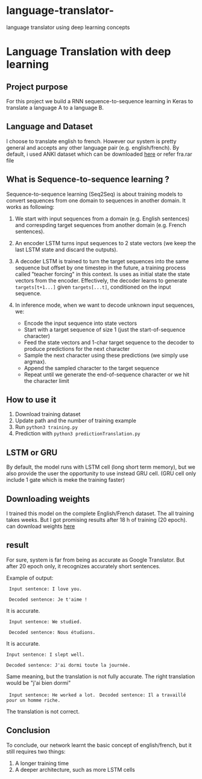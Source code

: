 # language-translator-
language translator using deep  learning concepts
# Language Translation with deep learning 

## Project purpose

For this project we build a RNN sequence-to-sequence learning in Keras to translate a language A to a language B.

## Language and Dataset

 I choose to translate english to french. However our system is pretty general and accepts any other language pair (e.g. english/french). By default, i used ANKI dataset which can be  downloaded [here](http://www.manythings.org/anki/) or refer fra.rar file

## What is Sequence-to-sequence learning ?

Sequence-to-sequence learning (Seq2Seq) is about training models to convert sequences from one domain to sequences in another domain. It works as following:

1. We start with input sequences from a domain (e.g. English sentences) and correspding target sequences from another domain
    (e.g. French sentences).
2. An encoder LSTM turns input sequences to 2 state vectors (we keep the last LSTM state and discard the outputs).

3. A decoder LSTM is trained to turn the target sequences into the same sequence but offset by one timestep in the future,     a training process called "teacher forcing" in this context.  Is uses as initial state the state vectors from the encoder.     Effectively, the decoder learns to generate `targets[t+1...]` given `targets[...t]`, conditioned on the input sequence.
	
4. In inference mode, when we want to decode unknown input sequences, we:
    * Encode the input sequence into state vectors
    * Start with a target sequence of size 1 (just the start-of-sequence character)
    *	Feed the state vectors and 1-char target sequence to the decoder to produce predictions for the next character
    * Sample the next character using these predictions (we simply use argmax).
    * Append the sampled character to the target sequence
    * Repeat until we generate the end-of-sequence character or we hit the character limit

## How to use it

1. Download  training dataset
2. Update path and the number of training example
3. Run ```python3 training.py ```	
4. Prediction with ```python3 predictionTranslation.py```
	
## LSTM or GRU

By default, the model runs with LSTM cell (long short term memory), but we also provide the user the opportunity to use instead GRU cell. (GRU cell only include 1 gate which is meke the training faster)

## Downloading weights

I trained this model on the complete English/French dataset. The all training takes weeks. But I got promising results after 18 h of training (20 epoch).  can download  weights [here](https://drive.google.com/open?id=12s5KVDXex1Icy5FeFMLtQ2ADuWupzG_u)

##  result 

For sure,  system is far from being as accurate as Google Translator. But after 20 epoch only, it recognizes accurately short sentences.

Example of output:

``` Input sentence: I love you.``` 

``` Decoded sentence: Je t'aime !``` 

It is accurate.

``` Input sentence: We studied.``` 

``` Decoded sentence: Nous étudions.``` 

It is accurate.

``` Input sentence: I slept well. ```

``` Decoded sentence: J'ai dormi toute la journée. ```

Same meaning, but the translation is not fully accurate. The right translation would be "j'ai bien dormi"

``` Input sentence: He worked a lot.``` 
``` Decoded sentence: Il a travaillé pour un homme riche.``` 

The translation is not correct.

## Conclusion

To conclude, our network learnt the basic concept of english/french, but it still requires two things:

1. A longer training time
2. A deeper architecture, such as more LSTM cells









